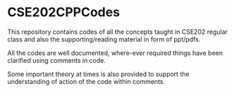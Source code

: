 # CSE202CPPCodes
This repository contains codes of all the concepts taught in CSE202 regular class and also the supporting/reading material in form of ppt/pdfs.

All the codes are well documented, where-ever required things have been clarified using comments in code.

Some important theory at times is also provided to support the understanding of action of the code within comments.
